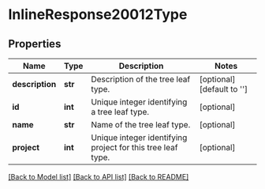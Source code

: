 # InlineResponse20012Type

## Properties
Name | Type | Description | Notes
------------ | ------------- | ------------- | -------------
**description** | **str** | Description of the tree leaf type. | [optional] [default to '']
**id** | **int** | Unique integer identifying a tree leaf type. | [optional] 
**name** | **str** | Name of the tree leaf type. | [optional] 
**project** | **int** | Unique integer identifying project for this tree leaf type. | [optional] 

[[Back to Model list]](../README.md#documentation-for-models) [[Back to API list]](../README.md#documentation-for-api-endpoints) [[Back to README]](../README.md)

